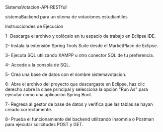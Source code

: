 SistemaVotacion-API-RESTfull

sistemaBackend para un sitema de votaciones estudiantiles

Instrucciondes de Ejecucion

1- Descarga el archivo y colócalo en tu espacio de trabajo en Eclipse IDE.

2- Instala la extensión Spring Tools Suite desde el MarketPlace de Eclipse.

3- Ejecuta SQL utilizando XAMPP u otro conector SQL de tu preferencia.

4- Accede a la consola de SQL.

5- Crea una base de datos con el nombre sistemavotacion.

6- Abre el archivo del proyecto que descargaste en Eclipse, haz clic derecho sobre la clase principal y selecciona la opción "Run As" para ejecutar como una aplicación Spring Boot.

7- Regresa al gestor de base de datos y verifica que las tablas se hayan creado correctamente.

8- Prueba el funcionamiento del backend utilizando Insomnia o Postman para ejecutar solicitudes POST y GET.
